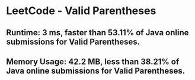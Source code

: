 # LeetCode - Valid Parentheses

## Runtime: 3 ms, faster than 53.11% of Java online submissions for Valid Parentheses.
## Memory Usage: 42.2 MB, less than 38.21% of Java online submissions for Valid Parentheses.
